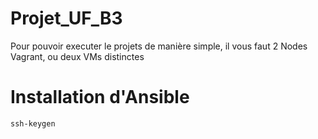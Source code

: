 # Projet_UF_B3
Pour pouvoir executer le projets de manière simple, il vous faut 2 Nodes Vagrant, ou deux VMs distinctes
# Installation d'Ansible
```shell
ssh-keygen

